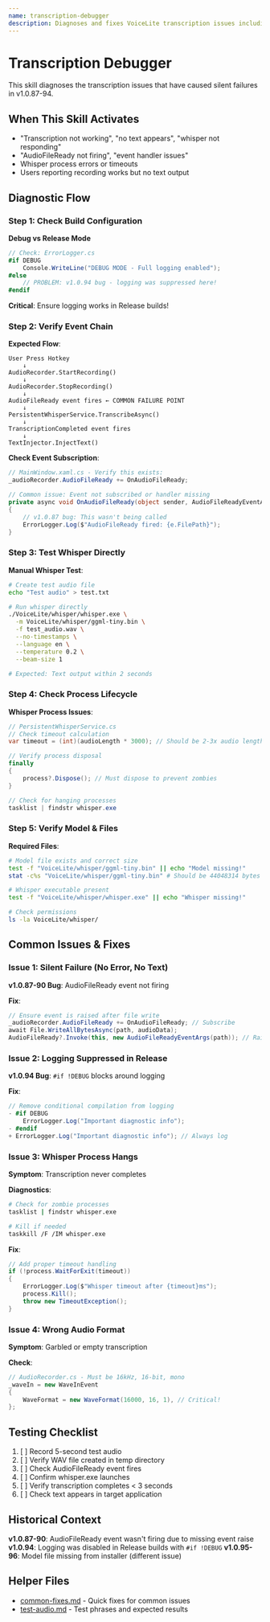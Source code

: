 ```yaml
---
name: transcription-debugger
description: Diagnoses and fixes VoiceLite transcription issues including silent failures, event handling problems, and whisper errors. Activates when transcription isn't working, text doesn't appear, or whisper-related errors occur.
---
```


# Transcription Debugger

This skill diagnoses the transcription issues that have caused silent failures in v1.0.87-94.

## When This Skill Activates

- "Transcription not working", "no text appears", "whisper not responding"
- "AudioFileReady not firing", "event handler issues"
- Whisper process errors or timeouts
- Users reporting recording works but no text output

## Diagnostic Flow

### Step 1: Check Build Configuration

**Debug vs Release Mode**
```csharp
// Check: ErrorLogger.cs
#if DEBUG
    Console.WriteLine("DEBUG MODE - Full logging enabled");
#else
    // PROBLEM: v1.0.94 bug - logging was suppressed here!
#endif
```

**Critical**: Ensure logging works in Release builds!

### Step 2: Verify Event Chain

**Expected Flow**:
```
User Press Hotkey
    ↓
AudioRecorder.StartRecording()
    ↓
AudioRecorder.StopRecording()
    ↓
AudioFileReady event fires ← COMMON FAILURE POINT
    ↓
PersistentWhisperService.TranscribeAsync()
    ↓
TranscriptionCompleted event fires
    ↓
TextInjector.InjectText()
```

**Check Event Subscription**:
```csharp
// MainWindow.xaml.cs - Verify this exists:
_audioRecorder.AudioFileReady += OnAudioFileReady;

// Common issue: Event not subscribed or handler missing
private async void OnAudioFileReady(object sender, AudioFileReadyEventArgs e)
{
    // v1.0.87 bug: This wasn't being called
    ErrorLogger.Log($"AudioFileReady fired: {e.FilePath}");
}
```

### Step 3: Test Whisper Directly

**Manual Whisper Test**:
```bash
# Create test audio file
echo "Test audio" > test.txt

# Run whisper directly
./VoiceLite/whisper/whisper.exe \
  -m VoiceLite/whisper/ggml-tiny.bin \
  -f test_audio.wav \
  --no-timestamps \
  --language en \
  --temperature 0.2 \
  --beam-size 1

# Expected: Text output within 2 seconds
```

### Step 4: Check Process Lifecycle

**Whisper Process Issues**:
```csharp
// PersistentWhisperService.cs
// Check timeout calculation
var timeout = (int)(audioLength * 3000); // Should be 2-3x audio length

// Verify process disposal
finally
{
    process?.Dispose(); // Must dispose to prevent zombies
}

// Check for hanging processes
tasklist | findstr whisper.exe
```

### Step 5: Verify Model & Files

**Required Files**:
```bash
# Model file exists and correct size
test -f "VoiceLite/whisper/ggml-tiny.bin" || echo "Model missing!"
stat -c%s "VoiceLite/whisper/ggml-tiny.bin" # Should be 44048314 bytes

# Whisper executable present
test -f "VoiceLite/whisper/whisper.exe" || echo "Whisper missing!"

# Check permissions
ls -la VoiceLite/whisper/
```

## Common Issues & Fixes

### Issue 1: Silent Failure (No Error, No Text)
**v1.0.87-90 Bug**: AudioFileReady event not firing

**Fix**:
```csharp
// Ensure event is raised after file write
_audioRecorder.AudioFileReady += OnAudioFileReady; // Subscribe
await File.WriteAllBytesAsync(path, audioData);
AudioFileReady?.Invoke(this, new AudioFileReadyEventArgs(path)); // Raise
```

### Issue 2: Logging Suppressed in Release
**v1.0.94 Bug**: `#if !DEBUG` blocks around logging

**Fix**:
```csharp
// Remove conditional compilation from logging
- #if DEBUG
    ErrorLogger.Log("Important diagnostic info");
- #endif
+ ErrorLogger.Log("Important diagnostic info"); // Always log
```

### Issue 3: Whisper Process Hangs
**Symptom**: Transcription never completes

**Diagnostics**:
```bash
# Check for zombie processes
tasklist | findstr whisper.exe

# Kill if needed
taskkill /F /IM whisper.exe
```

**Fix**:
```csharp
// Add proper timeout handling
if (!process.WaitForExit(timeout))
{
    ErrorLogger.Log($"Whisper timeout after {timeout}ms");
    process.Kill();
    throw new TimeoutException();
}
```

### Issue 4: Wrong Audio Format
**Symptom**: Garbled or empty transcription

**Check**:
```csharp
// AudioRecorder.cs - Must be 16kHz, 16-bit, mono
_waveIn = new WaveInEvent
{
    WaveFormat = new WaveFormat(16000, 16, 1), // Critical!
};
```

## Testing Checklist

1. [ ] Record 5-second test audio
2. [ ] Verify WAV file created in temp directory
3. [ ] Check AudioFileReady event fires
4. [ ] Confirm whisper.exe launches
5. [ ] Verify transcription completes < 3 seconds
6. [ ] Check text appears in target application

## Historical Context

**v1.0.87-90**: AudioFileReady event wasn't firing due to missing event raise
**v1.0.94**: Logging was disabled in Release builds with `#if !DEBUG`
**v1.0.95-96**: Model file missing from installer (different issue)

## Helper Files

- [common-fixes.md](common-fixes.md) - Quick fixes for common issues
- [test-audio.md](test-audio.md) - Test phrases and expected results